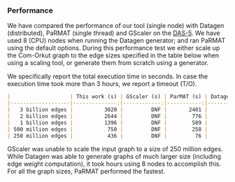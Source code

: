 ### Performance

We have compared the performance of our tool (single node) with Datagen (distributed), PaRMAT (single thread) and GScaler on the [DAS-5](https://www.cs.vu.nl/das5/). We have used 8 (CPU) nodes when running the Datagen generator; and ran PaRMAT using the default options. 
During this performance test we either scale up the Com-Orkut graph to the edge sizes specified in the table below when using a scaling tool, or generate them from scratch using a generator.

We specifically report the total execution time in seconds. In case the execution time took more than 3 hours, we report a timeout (T/O).

```markdown
|                   | This work (s) | GScaler (s) | ParMAT (s) | Datagen (s) |
|-------------------|--------------:|------------:|-----------:|------------:|
|   3 billion edges |          3020 |         DNF |       2401 |         T/O |
|   2 billion edges |          2644 |         DNF |        776 |         T/O |
|   1 billion edges |          1396 |         DNF |        589 |         T/O |
| 500 million edges |           750 |         DNF |        258 |         T/O |
| 250 million edges |           436 |         DNF |         76 |         T/O |
```

GScaler was unable to scale the input graph to a size of 250 million edges. While Datagen was able to generate graphs of much larger size (including edge weight computation), it took hours using 8 nodes to accomplish this. For all the graph sizes, PaRMAT performed the fastest.  
